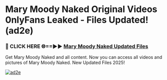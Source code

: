 # Mary Moody Naked Original Videos 0nlyFans Leaked - Files Updated! (ad2e)

<h3>🔴 CLICK HERE 🌐==►► <a href="https://tinyurl.com/yckcrads" rel="nofollow">Mary Moody Naked Updated Files</a></h3>

Get Mary Moody Naked and all content. Now you can access all videos and pictures of Mary Moody Naked. New Updated Files 2025!

[![ad2e](https://i.imgur.com/hpKpOFt.gif)](https://tinyurl.com/yckcrads)
